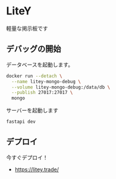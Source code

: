 # LiteY

軽量な掲示板です

## デバッグの開始

データベースを起動します。

```bash
docker run --detach \
  --name litey-mongo-debug \
  --volume litey-mongo-debug:/data/db \
  --publish 27017:27017 \
  mongo
```

サーバーを起動します

```bash
fastapi dev
```

## デプロイ

今すぐデプロイ！

- https://litey.trade/
